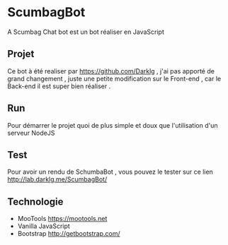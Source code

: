 # ScumbagBot
  A Scumbag Chat bot est un bot réaliser en JavaScript
## Projet 
  Ce bot à été realiser par https://github.com/Darklg , j'ai pas apporté de grand changement , juste une petite modification sur le Front-end , car le Back-end il est super bien réaliser .
## Run
  Pour démarrer le projet quoi de plus simple et doux que l'utilisation d'un serveur NodeJS
## Test
  Pour avoir un rendu de SchumbaBot , vous pouvez le tester sur ce lien http://lab.darklg.me/ScumbagBot/
## Technologie
  * MooTools 
      https://mootools.net
  * Vanilla JavaScript
  * Bootstrap
      http://getbootstrap.com/
